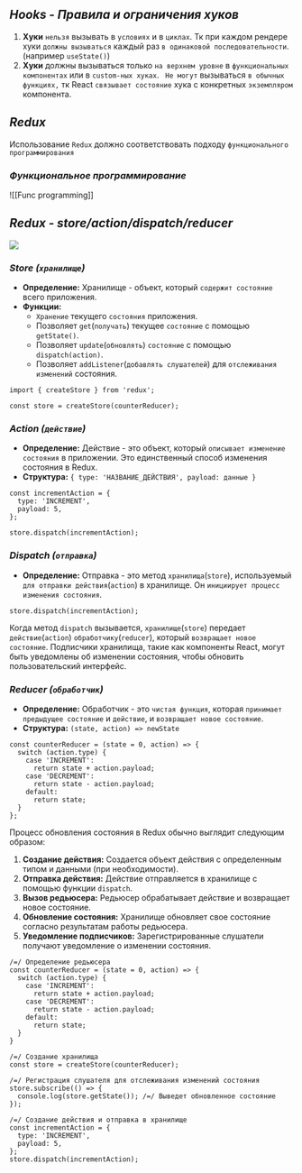## _Hooks - Правила и ограничения хуков_

1. **Хуки** `нельзя` вызывать в `условиях` и в `циклах`.
   Тк при каждом рендере хуки `должны вызываться` каждый раз `в одинаковой последовательности`. (например `useState()`)
2. **Хуки** должны вызываться только `на верхнем уровне` в `функциональных компонентах` или в `custom-ных хуках`.
   ` Не могут` вызываться `в обычных функциях,` тк React `связывает состояние` хука с конкретных `экземпляром` компонента.

## _Redux_

Использование `Redux` должно соответствовать подходу `функционального программирования`

### _Функциональное программирование_

![[Func programming]]

## _Redux - store/action/dispatch/reducer_

<img src="https://redux.js.org/assets/images/ReduxDataFlowDiagram-49fa8c3968371d9ef6f2a1486bd40a26.gif" >

### _Store (`хранилище`)_

- **Определение:** Хранилище - объект, который `содержит состояние` всего приложения.
- **Функции:**
  - `Хранение` текущего `состояния` приложения.
  - Позволяет `get`(`получать`) текущее `состояние` с помощью `getState()`.
  - Позволяет `update`(`обновлять`) `состояние` с помощью `dispatch(action)`.
  - Позволяет `addListener`(`добавлять слушателей`) для `отслеживания изменений` состояния.

```
import { createStore } from 'redux';

const store = createStore(counterReducer);
```

### _Action (`действие`)_

- **Определение:** Действие - это объект, который `описывает изменение состояния` в приложении. Это единственный способ изменения состояния в Redux.
- **Структура:** `{ type: 'НАЗВАНИЕ_ДЕЙСТВИЯ', payload: данные }`

```
const incrementAction = {
  type: 'INCREMENT',
  payload: 5,
};

store.dispatch(incrementAction);
```

### _Dispatch (`отправка`)_

- **Определение:** Отправка - это метод `хранилища`(`store`), используемый `для отправки действия`(`action`) в хранилище. Он `инициирует процесс изменения состояния`.

```
store.dispatch(incrementAction);
```

Когда метод `dispatch` вызывается, `хранилище`(`store`) передает `действие`(`action`) 
`обработчику`(`reducer`), который `возвращает новое состояние`. Подписчики хранилища, такие как компоненты React, могут быть уведомлены об изменении состояния, чтобы обновить пользовательский интерфейс.

### _Reducer (`обработчик`)_

- **Определение:** Обработчик - это `чистая функция`, которая `принимает предыдущее состояние` и `действие`, и `возвращает новое состояние`.
- **Структура:** `(state, action) => newState`

```
const counterReducer = (state = 0, action) => {
  switch (action.type) {
    case 'INCREMENT':
      return state + action.payload;
    case 'DECREMENT':
      return state - action.payload;
    default:
      return state;
  }
};
```

Процесс обновления состояния в Redux обычно выглядит следующим образом:

1. **Создание действия:** Создается объект действия с определенным типом и данными (при необходимости).
2. **Отправка действия:** Действие отправляется в хранилище с помощью функции `dispatch`.
3. **Вызов редьюсера:** Редьюсер обрабатывает действие и возвращает новое состояние.
4. **Обновление состояния:** Хранилище обновляет свое состояние согласно результатам работы редьюсера.
5. **Уведомление подписчиков:** Зарегистрированные слушатели получают уведомление о изменении состояния.

```
/=/ Определение редьюсера
const counterReducer = (state = 0, action) => {
  switch (action.type) {
    case 'INCREMENT':
      return state + action.payload;
    case 'DECREMENT':
      return state - action.payload;
    default:
      return state;
  }
}

/=/ Создание хранилища
const store = createStore(counterReducer);

/=/ Регистрация слушателя для отслеживания изменений состояния
store.subscribe(() => {
  console.log(store.getState()); /=/ Выведет обновленное состояние
});

/=/ Создание действия и отправка в хранилище
const incrementAction = {
  type: 'INCREMENT',
  payload: 5,
};
store.dispatch(incrementAction);
```